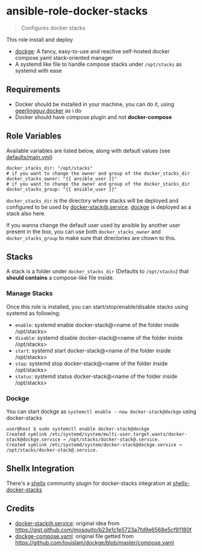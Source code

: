 # ansible-role-docker-stacks
> Configures docker stacks

This role install and deploy

- [dockge](https://github.com/louislam/dockge): A fancy, easy-to-use and reactive self-hosted docker compose.yaml stack-oriented manager
- A systemd like file to handle compose stacks under `/opt/stacks` as systemd with ease


## Requirements

* Docker should be installed in your machine, you can do it, using [geerlingguy.docker](https://github.com/geerlingguy/ansible-role-docker) as i do
* Docker should have compose plugin and not **docker-compose**

## Role Variables

Available variables are listed below, along with defautl values (see [defaults/main.yml](./defaults/main.yml))

```shell
docker_stacks_dir: "/opt/stacks"
# if you want to change the owner and group of the docker_stacks_dir
docker_stacks_owner: "{{ ansible_user }}"
# if you want to change the owner and group of the docker_stacks_dir
docker_stacks_group: "{{ ansible_user }}"
```

`docker_stacks_dir` is the directory where stacks will be deployed and configured to be used by [docker-stack@.service](./templates/docker-stack@.service.j2). [dockge](https://github.com/louislam/dockge) is deployed as a stack also here.

If you wanna change the default user used by ansible by another user present in the box, you can use both `docker_stacks_owner` and `docker_stacks_group` to make sure that directories are chown to this.

## Stacks

A stack is a folder under `docker_stacks_dir` (Defaults to `/opt/stacks`) that **should contains** a compose-like file inside.

### Manage Stacks

Once this role is installed, you can start/stop/enable/disable stacks using systemd as following:

- `enable`: systemd enable docker-stack@<name of the folder inside /opt/stacks>
- `disable`: systemd disable docker-stack@<name of the folder inside /opt/stacks>
- `start`: systemd start docker-stack@<name of the folder inside /opt/stacks>
- `stop`: systemd stop docker-stack@<name of the folder inside /opt/stacks>
- `status`: systemd status docker-stack@<name of the folder inside /opt/stacks>

### Dockge

You can start dockge as `systemctl enable --now docker-stack@dockge` using docker-stacks

```shell
user@host $ sudo systemctl enable docker-stack@dockge
Created symlink /etc/systemd/system/multi-user.target.wants/docker-stack@dockge.service → /opt/stacks/docker-stack@.service.
Created symlink /etc/systemd/system/docker-stack@dockge.service → /opt/stacks/docker-stack@.service.
```

## Shellx Integration

There's a [shellx](http://github.com/0ghny/shellx) community plugin for docker-stacks integration at [shellx-docker-stacks](https://github.com/0ghny/shellx-docker-stacks)

## Credits

* [docker-stack@.service](./templates/docker-stack@.service.j2): original idea from https://gist.github.com/mosquito/b23e1c1e5723a7fd9e6568e5cf91180f
* [dockge-compose.yaml](./templates/dockge-compose.yaml.j2): original file getted from https://github.com/louislam/dockge/blob/master/compose.yaml
